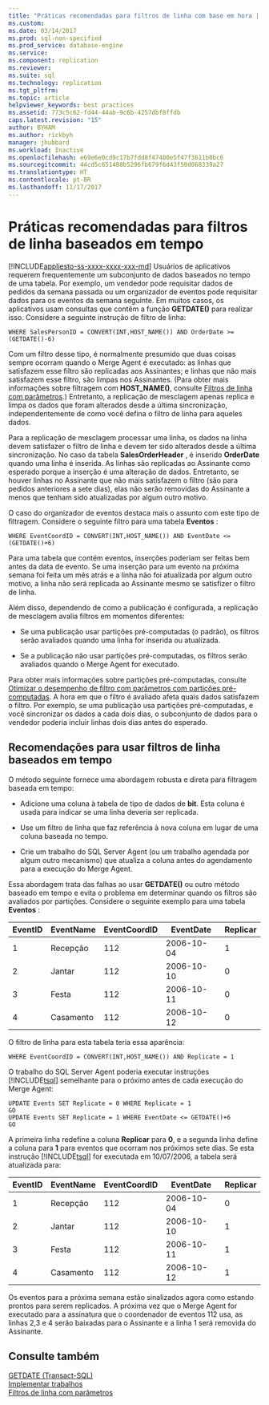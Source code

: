 ```yaml
---
title: "Práticas recomendadas para filtros de linha com base em hora | Microsoft Docs"
ms.custom: 
ms.date: 03/14/2017
ms.prod: sql-non-specified
ms.prod_service: database-engine
ms.service: 
ms.component: replication
ms.reviewer: 
ms.suite: sql
ms.technology: replication
ms.tgt_pltfrm: 
ms.topic: article
helpviewer_keywords: best practices
ms.assetid: 773c5c62-fd44-44ab-9c6b-4257dbf8ffdb
caps.latest.revision: "15"
author: BYHAM
ms.author: rickbyh
manager: jhubbard
ms.workload: Inactive
ms.openlocfilehash: e69e6e0cd9c17b7fdd8f47480e5f47f3611b0bc6
ms.sourcegitcommit: 44cd5c651488b5296fb679f6d43f50d068339a27
ms.translationtype: HT
ms.contentlocale: pt-BR
ms.lasthandoff: 11/17/2017
---
```

# <a name="best-practices-for-time-based-row-filters"></a>Práticas recomendadas para filtros de linha baseados em tempo
[!INCLUDE[appliesto-ss-xxxx-xxxx-xxx-md](../../../includes/appliesto-ss-xxxx-xxxx-xxx-md.md)] Usuários de aplicativos requerem frequentemente um subconjunto de dados baseados no tempo de uma tabela. Por exemplo, um vendedor pode requisitar dados de pedidos da semana passada ou um organizador de eventos pode requisitar dados para os eventos da semana seguinte. Em muitos casos, os aplicativos usam consultas que contêm a função **GETDATE()** para realizar isso. Considere a seguinte instrução de filtro de linha:  
  
```  
WHERE SalesPersonID = CONVERT(INT,HOST_NAME()) AND OrderDate >= (GETDATE()-6)  
```  
  
 Com um filtro desse tipo, é normalmente presumido que duas coisas sempre ocorram quando o Merge Agent é executado: as linhas que satisfazem esse filtro são replicadas aos Assinantes; e linhas que não mais satisfazem esse filtro, são limpas nos Assinantes. (Para obter mais informações sobre filtragem com **HOST_NAME()**, consulte [Filtros de linha com parâmetros](../../../relational-databases/replication/merge/parameterized-filters-parameterized-row-filters.md).) Entretanto, a replicação de mesclagem apenas replica e limpa os dados que foram alterados desde a última sincronização, independentemente de como você defina o filtro de linha para aqueles dados.  
  
 Para a replicação de mesclagem processar uma linha, os dados na linha devem satisfazer o filtro de linha e devem ter sido alterados desde a última sincronização. No caso da tabela **SalesOrderHeader** , é inserido **OrderDate** quando uma linha é inserida. As linhas são replicadas ao Assinante como esperado porque a inserção é uma alteração de dados. Entretanto, se houver linhas no Assinante que não mais satisfazem o filtro (são para pedidos anteriores a sete dias), elas não serão removidas do Assinante a menos que tenham sido atualizadas por algum outro motivo.  
  
 O caso do organizador de eventos destaca mais o assunto com este tipo de filtragem. Considere o seguinte filtro para uma tabela **Eventos** :  
  
```  
WHERE EventCoordID = CONVERT(INT,HOST_NAME()) AND EventDate <= (GETDATE()+6)  
```  
  
 Para uma tabela que contém eventos, inserções poderiam ser feitas bem antes da data de evento. Se uma inserção para um evento na próxima semana foi feita um mês atrás e a linha não foi atualizada por algum outro motivo, a linha não será replicada ao Assinante mesmo se satisfizer o filtro de linha.  
  
 Além disso, dependendo de como a publicação é configurada, a replicação de mesclagem avalia filtros em momentos diferentes:  
  
-   Se uma publicação usar partições pré-computadas (o padrão), os filtros serão avaliados quando uma linha for inserida ou atualizada.  
  
-   Se a publicação não usar partições pré-computadas, os filtros serão avaliados quando o Merge Agent for executado.  
  
 Para obter mais informações sobre partições pré-computadas, consulte [Otimizar o desempenho de filtro com parâmetros com partições pré-computadas](../../../relational-databases/replication/merge/parameterized-filters-optimize-for-precomputed-partitions.md). A hora em que o filtro é avaliado afeta quais dados satisfazem o filtro. Por exemplo, se uma publicação usa partições pré-computadas, e você sincronizar os dados a cada dois dias, o subconjunto de dados para o vendedor poderia incluir linhas dois dias antes do esperado.  
  
## <a name="recommendations-for-using-time-based-row-filters"></a>Recomendações para usar filtros de linha baseados em tempo  
 O método seguinte fornece uma abordagem robusta e direta para filtragem baseada em tempo:  
  
-   Adicione uma coluna à tabela de tipo de dados de **bit**. Esta coluna é usada para indicar se uma linha deveria ser replicada.  
  
-   Use um filtro de linha que faz referência à nova coluna em lugar de uma coluna baseada no tempo.  
  
-   Crie um trabalho do SQL Server Agent (ou um trabalho agendada por algum outro mecanismo) que atualiza a coluna antes do agendamento para a execução do Merge Agent.  
  
 Essa abordagem trata das falhas ao usar **GETDATE()** ou outro método baseado em tempo e evita o problema em determinar quando os filtros são avaliados por partições. Considere o seguinte exemplo para uma tabela **Eventos** :  
  
|**EventID**|**EventName**|**EventCoordID**|**EventDate**|**Replicar**|  
|-----------------|-------------------|----------------------|-------------------|-------------------|  
|1|Recepção|112|2006-10-04|1|  
|2|Jantar|112|2006-10-10|0|  
|3|Festa|112|2006-10-11|0|  
|4|Casamento|112|2006-10-12|0|  
  
 O filtro de linha para esta tabela teria essa aparência:  
  
```  
WHERE EventCoordID = CONVERT(INT,HOST_NAME()) AND Replicate = 1  
```  
  
 O trabalho do SQL Server Agent poderia executar instruções [!INCLUDE[tsql](../../../includes/tsql-md.md)] semelhante para o próximo antes de cada execução do Merge Agent:  
  
```  
UPDATE Events SET Replicate = 0 WHERE Replicate = 1  
GO  
UPDATE Events SET Replicate = 1 WHERE EventDate <= GETDATE()+6  
GO  
```  
  
 A primeira linha redefine a coluna **Replicar** para **0**, e a segunda linha define a coluna para **1** para eventos que ocorram nos próximos sete dias. Se esta instrução [!INCLUDE[tsql](../../../includes/tsql-md.md)] for executada em 10/07/2006, a tabela será atualizada para:  
  
|**EventID**|**EventName**|**EventCoordID**|**EventDate**|**Replicar**|  
|-----------------|-------------------|----------------------|-------------------|-------------------|  
|1|Recepção|112|2006-10-04|0|  
|2|Jantar|112|2006-10-10|1|  
|3|Festa|112|2006-10-11|1|  
|4|Casamento|112|2006-10-12|1|  
  
 Os eventos para a próxima semana estão sinalizados agora como estando prontos para serem replicados. A próxima vez que o Merge Agent for executado para a assinatura que o coordenador de eventos 112 usa, as linhas 2,3 e 4 serão baixadas para o Assinante e a linha 1 será removida do Assinante.  
  
## <a name="see-also"></a>Consulte também  
 [GETDATE &#40;Transact-SQL&#41;](../../../t-sql/functions/getdate-transact-sql.md)   
 [Implementar trabalhos](http://msdn.microsoft.com/library/69e06724-25c7-4fb3-8a5b-3d4596f21756)   
 [Filtros de linha com parâmetros](../../../relational-databases/replication/merge/parameterized-filters-parameterized-row-filters.md)  
  
  

